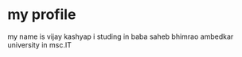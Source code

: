 # my profile
my name is vijay kashyap i studing in baba saheb bhimrao ambedkar university in msc.IT 
